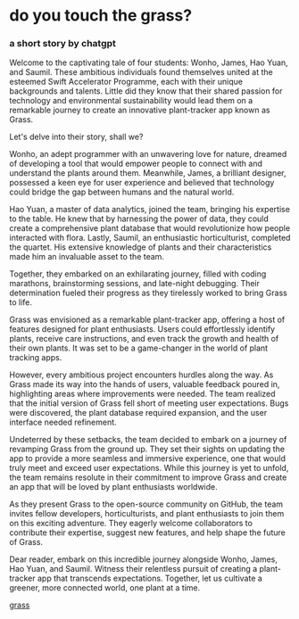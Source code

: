 # do you touch the grass? 
### a short story by chatgpt
Welcome to the captivating tale of four students: Wonho, James, Hao Yuan, and Saumil. These ambitious individuals found themselves united at the esteemed Swift Accelerator Programme, each with their unique backgrounds and talents. Little did they know that their shared passion for technology and environmental sustainability would lead them on a remarkable journey to create an innovative plant-tracker app known as Grass.

Let's delve into their story, shall we?

Wonho, an adept programmer with an unwavering love for nature, dreamed of developing a tool that would empower people to connect with and understand the plants around them. Meanwhile, James, a brilliant designer, possessed a keen eye for user experience and believed that technology could bridge the gap between humans and the natural world.

Hao Yuan, a master of data analytics, joined the team, bringing his expertise to the table. He knew that by harnessing the power of data, they could create a comprehensive plant database that would revolutionize how people interacted with flora. Lastly, Saumil, an enthusiastic horticulturist, completed the quartet. His extensive knowledge of plants and their characteristics made him an invaluable asset to the team.

Together, they embarked on an exhilarating journey, filled with coding marathons, brainstorming sessions, and late-night debugging. Their determination fueled their progress as they tirelessly worked to bring Grass to life.

Grass was envisioned as a remarkable plant-tracker app, offering a host of features designed for plant enthusiasts. Users could effortlessly identify plants, receive care instructions, and even track the growth and health of their own plants. It was set to be a game-changer in the world of plant tracking apps.

However, every ambitious project encounters hurdles along the way. As Grass made its way into the hands of users, valuable feedback poured in, highlighting areas where improvements were needed. The team realized that the initial version of Grass fell short of meeting user expectations. Bugs were discovered, the plant database required expansion, and the user interface needed refinement.

Undeterred by these setbacks, the team decided to embark on a journey of revamping Grass from the ground up. They set their sights on updating the app to provide a more seamless and immersive experience, one that would truly meet and exceed user expectations. While this journey is yet to unfold, the team remains resolute in their commitment to improve Grass and create an app that will be loved by plant enthusiasts worldwide.

As they present Grass to the open-source community on GitHub, the team invites fellow developers, horticulturists, and plant enthusiasts to join them on this exciting adventure. They eagerly welcome collaborators to contribute their expertise, suggest new features, and help shape the future of Grass.

Dear reader, embark on this incredible journey alongside Wonho, James, Hao Yuan, and Saumil. Witness their relentless pursuit of creating a plant-tracker app that transcends expectations. Together, let us cultivate a greener, more connected world, one plant at a time.


[grass](https://app.swiftinsg.org/SAUMIL)
